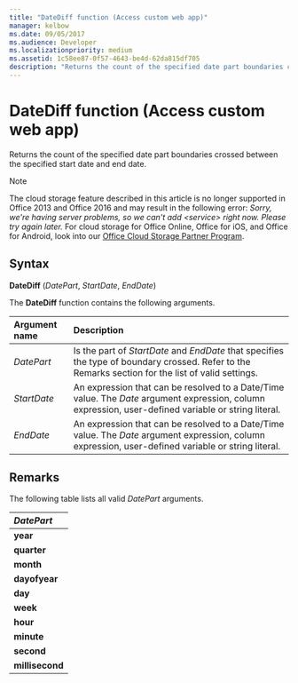 ```yaml
---
title: "DateDiff function (Access custom web app)"
manager: kelbow
ms.date: 09/05/2017
ms.audience: Developer 
ms.localizationpriority: medium
ms.assetid: 1c58ee87-0f57-4643-be4d-62da815df705
description: "Returns the count of the specified date part boundaries crossed between the specified start date and end date."
---
```


# DateDiff function (Access custom web app)

Returns the count of the specified date part boundaries crossed between the specified start date and end date.
  
> [!NOTE]
> The cloud storage feature described in this article is no longer supported in Office 2013 and Office 2016 and may result in the following error:
> *Sorry, we're having server problems, so we can't add \<service\> right now. Please try again later.*
> For cloud storage for Office Online, Office for iOS, and Office for Android, look into our [Office Cloud Storage Partner Program](https://dev.office.com/programs/officecloudstorage).
  
## Syntax

**DateDiff** (*DatePart*, *StartDate*, *EndDate*)
  
The **DateDiff** function contains the following arguments.
  
|**Argument name**|**Description**|
|:-----|:-----|
| *DatePart*  <br/> |Is the part of *StartDate* and *EndDate* that specifies the type of boundary crossed. Refer to the Remarks section for the list of valid settings. |
| *StartDate*  <br/> |An expression that can be resolved to a Date/Time value. The *Date* argument expression, column expression, user-defined variable or string literal. |
| *EndDate*  <br/> |An expression that can be resolved to a Date/Time value. The *Date* argument expression, column expression, user-defined variable or string literal. |

## Remarks

The following table lists all valid *DatePart* arguments.
  
|***DatePart***|
|:-----|
|**year** <br/> |
|**quarter** <br/> |
|**month** <br/> |
|**dayofyear** <br/> |
|**day** <br/> |
|**week** <br/> |
|**hour** <br/> |
|**minute** <br/> |
|**second** <br/> |
|**millisecond** <br/> |
